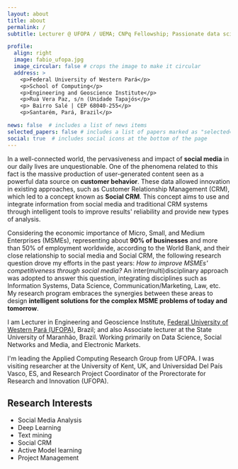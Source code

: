 ```yaml
---
layout: about
title: about
permalink: /
subtitle: Lecturer @ UFOPA / UEMA; CNPq Fellowship; Passionate data scientist.

profile:
  align: right
  image: fabio_ufopa.jpg
  image_circular: false # crops the image to make it circular
  address: >
    <p>Federal University of Western Pará</p>
    <p>School of Computing</p>
    <p>Engineering and Geoscience Institute</p>
    <p>Rua Vera Paz, s/n (Unidade Tapajós</p>
    <p> Bairro Salé | CEP 68040-255</p>
    <p>Santarém, Pará, Brazil</p>

news: false  # includes a list of news items
selected_papers: false # includes a list of papers marked as "selected={true}"
social: true  # includes social icons at the bottom of the page
---
```


In a well-connected world, the pervasiveness and impact of **social media** in our daily lives are unquestionable. One of the phenomena related to this fact is the massive production of user-generated content seen as a powerful data source on **customer behavior**. These data allowed innovation in existing approaches, such as Customer Relationship Management (CRM), which led to a concept known as **Social CRM**. This concept aims to use and integrate information from social media and traditional CRM systems through intelligent tools to improve results' reliability and provide new types of analysis. 

Considering the economic importance of Micro, Small, and Medium Enterprises (MSMEs), representing about **90% of businesses** and more than 50% of employment worldwide, according to the World Bank, and their close relationship to social media and Social CRM, the following research question drove my efforts in the past years: *How to improve MSMEs' competitiveness through social media?* An inter(multi)disciplinary approach was adopted to answer this question, integrating disciplines such as Information Systems, Data Science, Communication/Marketing, Law, etc. My research program embraces the synergies between these areas to design **intelligent solutions for the complex MSME problems of today and tomorrow**.

I am Lecturer in Engineering and Geoscience Institute, [Federal University of Western Pará (UFOPA)](http://www.ufopa.edu.br/ufopa/), Brazil; and also Associate lecturer at the State University of Maranhão, Brazil. Working primarily on Data Science, Social Networks and Media, and Electronic Markets.

I'm leading the Applied Computing Research Group from UFOPA. I was visiting researcher at the University of Kent, UK, and Universidad Del País Vasco, ES, and Research Project Coordinator of the Prorectorate for Research and Innovation (UFOPA). 


Research Interests
------

- Social Media Analysis
- Deep Learning
- Text mining
- Social CRM
- Active Model learning
- Project Management

<br/>


[comment]: <> (Write your biography here. Tell the world about yourself. Link to your favorite [subreddit]&#40;http://reddit.com&#41;{:target="\_blank"}. You can put a picture in, too. The code is already in, just name your picture `prof_pic.jpg` and put it in the `img/` folder.)

[comment]: <> (Put your address / P.O. box / other info right below your picture. You can also disable any these elements by editing `profile` property of the YAML header of your `_pages/about.md`. Edit `_bibliography/papers.bib` and Jekyll will render your [publications page]&#40;/al-folio/publications/&#41; automatically.)

[comment]: <> (Link to your social media connections, too. This theme is set up to use [Font Awesome icons]&#40;http://fortawesome.github.io/Font-Awesome/&#41;{:target="\_blank"} and [Academicons]&#40;https://jpswalsh.github.io/academicons/&#41;{:target="\_blank"}, like the ones below. Add your Facebook, Twitter, LinkedIn, Google Scholar, or just disable all of them.)